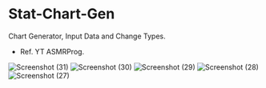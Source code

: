 # Stat-Chart-Gen
 Chart Generator, Input Data and Change Types.
 - Ref. YT ASMRProg.

![Screenshot (31)](https://github.com/user-attachments/assets/bdcb1e8f-2e9e-412b-8969-5d47bdd2c786)
![Screenshot (30)](https://github.com/user-attachments/assets/49caa452-3a1a-4939-8adb-a576e0532aa9)
![Screenshot (29)](https://github.com/user-attachments/assets/4731f3ce-a4a7-4aca-ae9b-3b0a76eb5f19)
![Screenshot (28)](https://github.com/user-attachments/assets/bcfce770-781e-4306-8ac1-4f8fbbbe00c1)
![Screenshot (27)](https://github.com/user-attachments/assets/ccbb3f3e-4642-4115-99fb-a72468bde3b8)
